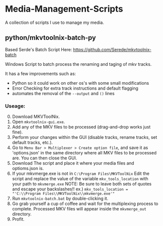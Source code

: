 # Media-Management-Scripts
A collection of scripts I use to manage my media.

## python/mkvtoolnix-batch-py
Based Serde's Batch Script Here: https://github.com/Serede/mkvtoolnix-batch  

Windows Script to batch process the renaming and taging of mkv tracks.  

It has a few improvements such as:
* Python so it could work on other os's with some small modifications
* Error Checking for extra track instructions and default flagging
* automates the removal of the `--output` and `()` lines

### Useage:
0. Download MKVToolNix.
1. Open `mkvtoolnix-gui.exe`.
2. Add any of the MKV files to be processed (drag-and-drop works just fine).
3. Perform your changes within the GUI (disable tracks, rename tracks, set default tracks, etc.).
4. Go to `Menu Bar > Multiplexer > Create option file`, and save it as 'options.json' in the same directory where all MKV files to be processed are. You can then close the GUI.
7. Download The script and place it where your media files and optioms.json is.
8. If your mkvmerge.exe is not in `C:\Program Files\MKVToolNix` Edit the script and replace the value of the variable `mkv_tools_location` with your path to `mkvmerge.exe`
NOTE: Be sure to leave both sets of quotes and escape your backslashes!! ex.) `mkv_tools_location = "'C:\\Program Files\\MKVToolNix\\mkvmerge.exe'"`
10. Run `mkvtoolnix-batch.bat` by double-clicking it.
11. Go grab yourself a cup of coffee and wait for the multiplexing process to complete. Processed MKV files will appear inside the `mkvmerge_out` directory.
12. Profit.
